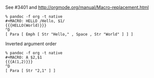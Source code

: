 See #3401 and <http://orgmode.org/manual/Macro-replacement.html>

```
% pandoc -f org -t native
#+MACRO: HELLO /Hello, $1/
{{{HELLO(World)}}}
^D
[ Para [ Emph [ Str "Hello," , Space , Str "World" ] ] ]
```

Inverted argument order

```
% pandoc -f org -t native
#+MACRO: A $2,$1
{{{A(1,2)}}}
^D
[ Para [ Str "2,1" ] ]
```
